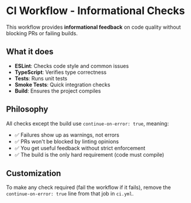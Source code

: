 # CI Workflow - Informational Checks

This workflow provides **informational feedback** on code quality without blocking PRs or failing builds.

## What it does

- **ESLint**: Checks code style and common issues
- **TypeScript**: Verifies type correctness
- **Tests**: Runs unit tests
- **Smoke Tests**: Quick integration checks
- **Build**: Ensures the project compiles

## Philosophy

All checks except the build use `continue-on-error: true`, meaning:
- ✅ Failures show up as warnings, not errors
- ✅ PRs won't be blocked by linting opinions
- ✅ You get useful feedback without strict enforcement
- ✅ The build is the only hard requirement (code must compile)

## Customization

To make any check required (fail the workflow if it fails), remove the `continue-on-error: true` line from that job in `ci.yml`.
